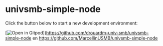 # univsmb-simple-node

Click the button below to start a new development environment:

[![Open in Gitpod](https://gitpod.io/button/open-in-gitpod.svg)](https://github.com/drouardm-univ-smb/univsmb-simple-node en https://github.com/MarcellinUSMB/univsmb-simple-node
